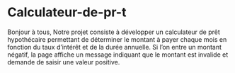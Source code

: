 # Calculateur-de-pr-t
Bonjour à tous, Notre projet consiste à développer un calculateur de prêt hypothécaire permettant de déterminer le montant à payer chaque mois en fonction du taux d’intérêt et de la durée annuelle. Si l’on entre un montant négatif, la page affiche un message indiquant que le montant est invalide et demande de saisir une valeur positive.
